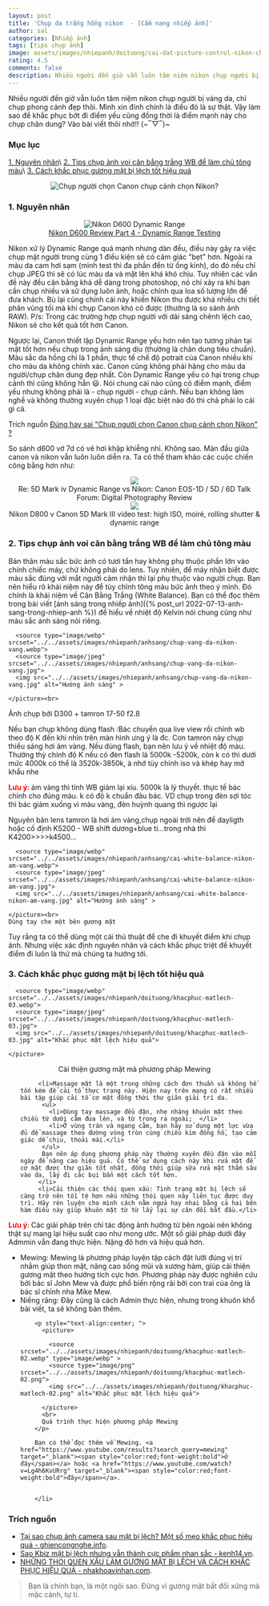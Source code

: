 ```yaml
---
layout: post
title: 'Chụp da trắng hồng nikon  - [Cẩm nang nhiếp ảnh]'
author: sal
categories: [Nhiếp ảnh]
tags: [tips chụp ảnh]
image: assets/images/nhiepanh/doituong/cai-dat-picture-control-nikon-chan-dung-rsz_1.jpg
rating: 4.5
comments: false
description: Nhiều người đến giờ vẫn luôn tâm niệm nikon chụp người bị vàng da, chỉ chụp phong cảnh đẹp thôi. Mình xin đính chính là điều đó là sự thật. Vậy làm sao để khắc phục bớt đi điểm yếu cũng đồng thời là điểm mạnh này cho chụp chân dung? Vào bài viết nhỉ!!
---
```


Nhiều người đến giờ vẫn luôn tâm niệm nikon chụp người bị vàng da, chỉ chụp phong cảnh đẹp thôi. Mình xin đính chính là điều đó là sự thật. Vậy làm sao để khắc phục bớt đi điểm yếu cũng đồng thời là điểm mạnh này cho chụp chân dung? Vào bài viết thôi nhở!! (~‾▽‾)~

### Mục lục

[1. Nguyên nhân](#nguyennhan)\\
[2. Tips chụp ảnh voi cân bằng trắng WB để làm chủ tông màu](#tipchupwb)\\
[3. Cách khắc phục gương mặt bị lệch tốt hiệu quả](#khacphuc)

  <p style="text-align:center; ">
    <picture>
      <source type="image/webp" srcset="../../assets/images/nhiepanh/anhsang/chup-nguoi-chon-canon-chup-canh-chon-nikon.webp">
      <source type="image/jpeg" srcset="../../assets/images/nhiepanh/anhsang/chup-nguoi-chon-canon-chup-canh-chon-nikon.jpg">
      <img src="../../assets/images/nhiepanh/anhsang/chup-nguoi-chon-canon-chup-canh-chon-nikon.jpg" alt="Chụp người chọn Canon chụp cảnh chọn Nikon?">
    </picture><br><a name="anhchude"></a>
  </p>

<a name="nguongoc"></a>

### 1. Nguyên nhân

  <p style="text-align:center; ">
    <picture>
      <source type="image/webp" srcset="../../assets/images/nhiepanh/anhsang/so-sanh-dynamic-range-canon-nikon.webp">
      <source type="image/jpeg" srcset="../../assets/images/nhiepanh/anhsang/so-sanh-dynamic-range-canon-nikon.jpg">
      <img src="../../assets/images/nhiepanh/anhsang/so-sanh-dynamic-range-canon-nikon.jpg" alt="Nikon D600 Dynamic Range">
    </picture><br>
    <a href="https://www.youtube.com/watch?v=jWvaaHqQni0">Nikon D600 Review Part 4 - Dynamic Range Testing</a>
  </p>

Nikon xử lý Dynamic Range quá mạnh nhưng dàn đều, điều này gây ra việc chụp mặt người trong cùng 1 điều kiện sẽ có cảm giác "bẹt" hơn. Ngoài ra màu da cam hơi sạm (mình test thì đa phần đến từ ống kính), do đó nếu chỉ chụp JPEG thì sẽ có lúc màu da và mặt lên khá khó chịu.
Tuy nhiên các vấn đề này đều cân bằng khá dễ dàng trong photoshop, nó chỉ xảy ra khi bạn cần chụp nhiều và sử dụng luôn ảnh, hoặc chỉnh qua loa số lượng lớn để đưa khách.
Bù lại cũng chính cái này khiến Nikon thu được khá nhiều chi tiết phân vùng tối mà khi chụp Canon khó có được (thường là so sánh ảnh RAW).
P/s: Trong các trường hợp chụp người với dải sáng chênh lệch cao, Nikon sẽ cho kết quả tốt hơn Canon.

Ngược lại, Canon thiết lập Dynamic Range yếu hơn nên tạo tương phản tại mặt tốt hơn nếu chụp trong ánh sáng dịu (thường là chân dung tiêu chuẩn). Màu sắc da hồng chỉ là 1 phần, thực tế chế độ potrait của Canon nhiều khi cho màu da không chính xác. Canon cũng không phải hãng cho màu da người/chụp chân dung đẹp nhất.
Còn Dynamic Range yếu có hại trong chụp cảnh thì cũng không hẳn 😃. Nói chung cái nào cũng có điểm mạnh, điểm yếu nhưng không phải là - chụp người - chụp cảnh. Nếu bạn không làm nghề và không thường xuyên chụp 1 loại đặc biệt nào đó thì chả phải lo cái gì cả.

Trích nguồn [Đúng hay sai "Chụp người chọn Canon chụp cảnh chọn Nikon" ?](https://tinhte.vn/thread/dung-hay-sai-chup-nguoi-chon-canon-chup-canh-chon-nikon.2421576/page-2)

So sánh d600 vớ 7d có vẻ hơi khập khiễng nhỉ. Không sao. Màn đấu giữa canon và nikon vẫn luôn luôn diễn ra. Ta có thể tham khảo các cuộc chiến công bằng hơn như:

  <p style="text-align:center; ">
  <img src="https://4.img-dpreview.com/files/p/TS560x560~forums/59202730/9c4a8d35bc6a4a17a2bd19085710c25b"><br>
  Re: 5D Mark iv Dynamic Range vs Nikon: Canon EOS-1D / 5D / 6D Talk Forum: Digital Photography Review<br>
  <img src="https://i.ytimg.com/vi/lIKcfKhE-ew/maxresdefault.jpg"><br>
  Nikon D800 v Canon 5D Mark III video test: high ISO, moiré, rolling shutter & dynamic range
  <p>

<a name="tipchupwb"></a>

### 2. Tips chụp ảnh voi cân bằng trắng WB để làm chủ tông màu

Bản thân màu sắc bức ảnh có tươi tắn hay không phụ thuộc phần lớn vào chính chiếc máy, chứ không phải do lens. Tuy nhiên, để máy nhận biết được màu sắc đúng với mắt người cảm nhận thì lại phụ thuộc vào người chụp. Bạn nên hiểu rõ khái niệm này để tùy chỉnh tông màu bức ảnh theo ý mình. Đó chính là khái niệm về Cân Bằng Trắng (White Balance). Bạn có thể đọc thêm trong bài viết [ánh sáng trong nhiếp ảnh]({% post_url 2022-07-13-anh-sang-trong-nhiep-anh %}) để hiểu về nhiệt độ Kelvin nói chung cũng như màu sắc ánh sáng nói riêng.

  <p style="text-align:center; ">
    <picture>

      <source type="image/webp" srcset="../../assets/images/nhiepanh/anhsang/chup-vang-da-nikon-vang.webp">
      <source type="image/jpeg" srcset="../../assets/images/nhiepanh/anhsang/chup-vang-da-nikon-vang.jpg">
      <img src="../../assets/images/nhiepanh/anhsang/chup-vang-da-nikon-vang.jpg" alt="Hướng ánh sáng" >

    </picture><br>
Ảnh chụp bởi  D300 + tamron 17-50 f2.8
  </p>

Nếu bạn chụp không dùng flash :Bác chuyển qua live view rồi chỉnh wb theo độ K đến khi nhìn trên màn hình ưng ý là đc. Con tamron này chụp thiếu sáng hơi ám vàng.
Nếu dùng flash, bạn nên lưu ý về nhiệt độ màu. Thường thỳ chỉnh độ K nếu có đèn flash là 5000k -5200k, còn k có thì dưới mức 4000k có thể là 3520k-3850k, à nhớ tùy chỉnh iso và khép hay mở khẩu nhe

<span style="color:red;font-weight:bold">Lưu ý</span>: ám vàng thì tỉnh WB giảm lại xíu. 5000k là lý thuyết. thực tế bác chỉnh cho đúng màu. k có độ k chuẩn đâu bác. VD chụp trong đèn sợi tóc thì bác giảm xuống vì màu vàng, đèn huỳnh quang thì ngược lại

Nguyên bản lens tamron là hơi ám vàng,chụp ngoài trời nên để dayligth hoặc cố định K5200 - WB shift dương+blue tí...trong nhà thì K4200>>>>k4500...

  <p style="text-align:center; ">
    <picture>

      <source type="image/webp" srcset="../../assets/images/nhiepanh/anhsang/cai-white-balance-nikon-am-vang.webp">
      <source type="image/jpeg" srcset="../../assets/images/nhiepanh/anhsang/cai-white-balance-nikon-am-vang.jpg">
      <img src="../../assets/images/nhiepanh/anhsang/cai-white-balance-nikon-am-vang.jpg" alt="Hướng ánh sáng" >

    </picture><br>
    Dùng tay che một bên gương mặt
  </p>

Tuy rằng ta có thể dùng một cái thủ thuật để che đi khuyết điểm khi chụp ảnh. Nhưng việc xác định nguyên nhân và cách khắc phục triệt để khuyết điểm đi luôn là thứ mà chúng ta hướng tới.

<a name="khacphuc"></a>

### 3. Cách khắc phục gương mặt bị lệch tốt hiệu quả

  <p style="text-align:center; ">
    <picture>

      <source type="image/webp" srcset="../../assets/images/nhiepanh/doituong/khacphuc-matlech-03.webp">
      <source type="image/jpeg" srcset="../../assets/images/nhiepanh/doituong/khacphuc-matlech-03.jpg">
      <img src="../../assets/images/nhiepanh/doituong/khacphuc-matlech-03.jpg" alt="Khắc phục mặt lệch hiệu quả">

    </picture>
  </p>
  <p style="text-align:center; ">Cải thiện gương mặt mà phương pháp Mewing</p>

 <ul>

         <li>Massage mặt là một trong những cách đơn thuần và không hề tốn kém để cải tổ thực trạng này. Hiện nay trên mạng có rất nhiều bài tập giúp cải tổ cơ mặt đồng thời thư giãn giải trí da.
          <ul>
            <li>Dùng tay massage đều đặn, nhẹ nhàng khuôn mặt theo chiều từ dưới cằm đưa lên, và từ trong ra ngoài;  </li>
            <li>Ở vùng trán và ngang cằm, bạn hãy sử dụng một lực vừa đủ để massage theo đường vòng tròn cùng chiều kim đồng hồ, tạo cảm giác dễ chịu, thoải mái.</li>
          </ul>
          Bạn nên áp dụng phương pháp này thường xuyên đều đặn vào mỗi ngày để nâng cao hiệu quả. Có thể sử dụng cách này khi rửa mặt để cơ mặt được thư giãn tốt nhất, đồng thời giúp sữa rửa mặt thấm sâu vào da, lấy đi các bụi bẩn một cách tốt hơn.
         </li>
         <li>Cải thiện các thói quen xấu: Tình trạng mặt bị lệch sẽ càng trở nên tồi tệ hơn nếu những thói quen này liên tục được duy trì. Hãy rèn luyện cho mình cách nằm ngửa hay nhai bằng cả hai bên hàm điều này giúp khuôn mặt từ từ lấy lại sự cân đối bắt đầu.</li>

</ul>

<span style="color:red;font-weight:bold">Lưu ý</span>: Các giải pháp trên chỉ tác động ảnh hưởng từ bên ngoài nên không thật sự mang lại hiệu suất cao như mong ước. Một số giải pháp dưới đây Admmin vẫn đang thực hiện. Nặng đô hơn và hiệu quả hơn.
<ul>
         <li>Mewing: Mewing là phương pháp luyện tập cách đặt lưỡi đúng vị trí nhằm giúp thon mặt, nâng cao sống mũi và xương hàm, giúp cải thiện gương mặt theo hướng tích cực hơn. Phương pháp này được nghiên cứu bởi bác sĩ John Mew và được phổ biến rộng rãi bởi con trai của ông là bác sĩ chỉnh nha Mike Mew.
         <li>Niềng răng: Đây cũng là cách Admin thực hiện, nhưng trong khuôn khổ bài viết, ta sẽ không bàn thêm.</li>

        <p style="text-align:center; ">
          <picture>

            <source srcset="../../assets/images/nhiepanh/doituong/khacphuc-matlech-02.webp" type="image/webp" >
            <source type="image/png" srcset="../../assets/images/nhiepanh/doituong/khacphuc-matlech-02.png">
            <img src="../../assets/images/nhiepanh/doituong/khacphuc-matlech-02.png" alt="Khắc phục mặt lệch hiệu quả">

          </picture>
          <br>
          Quá trình thực hiện phương pháp Mewing
        </p>

        Bạn có thể đọc thêm về Mewing. <a href="https://www.youtube.com/results?search_query=mewing" target="_blank"><span style="color:red;font-weight:bold">ở đây</span></a> hoặc <a href="https://www.youtube.com/watch?v=Lg4h6KvURrg" target="_blank"><span style="color:red;font-weight:bold">đây</span></a>.


        </li>

</ul>

### Trích nguồn

* [Tại sao chụp ảnh camera sau mặt bị lệch? Một số mẹo khắc phục hiệu quả - ghiencongnghe.info](https://ghiencongnghe.info/tai-sao-chup-anh-camera-sau-mat-bi-lech.html).
* [Sao Kbiz mặt bị lệch nhưng vẫn thành cực phẩm nhan sắc - kenh14.vn](https://kenh14.vn/sao-kbiz-mat-bi-lech-nhung-van-thanh-cuc-pham-nhan-sac-jennie-irene-tzuyu-thanh-luon-nu-than-kim-soo-hyun-hot-thay-la-20201215121007454.chn).
* [NHỮNG THÓI QUEN XẤU LÀM GƯƠNG MẶT BỊ LỆCH VÀ CÁCH KHẮC PHỤC HIỆU QUẢ - nhakhoavinhan.com](https://nhakhoavinhan.com/mat-bi-lech/).

> Bạn là chính bạn, là một ngôi sao. Đừng vì gương mặt bất đối xứng mà mặc cảnh, tự ti.

<style>
.box {
  display: flex;
  align-items: center;
  justify-content: center;
  background: #aaa;
  margin: 20px 0;
  width: 100%;
  min-height: 200px;
  border: 2px #ccc solid;
  color: #fff;
}

.row {
  display: flex;
  flex-wrap: wrap;
  padding: 0 4px;
}

/* Create four equal columns that sits next to each other */
.column {
  flex: 25%;
  max-width: 25%;
  padding: 0 4px;
}

.column img {
  margin-top: 8px;
  vertical-align: middle;
  width: 100%;
}

/* Responsive layout - makes a two column-layout instead of four columns */
@media screen and (max-width: 800px) {
  .column {

    flex: 50%;
    max-width: 50%;

  }
}

/* Responsive layout - makes the two columns stack on top of each other instead of next to each other */
@media screen and (max-width: 600px) {
  .column {

    flex: 100%;
    max-width: 100%;

  }
}
</style>
